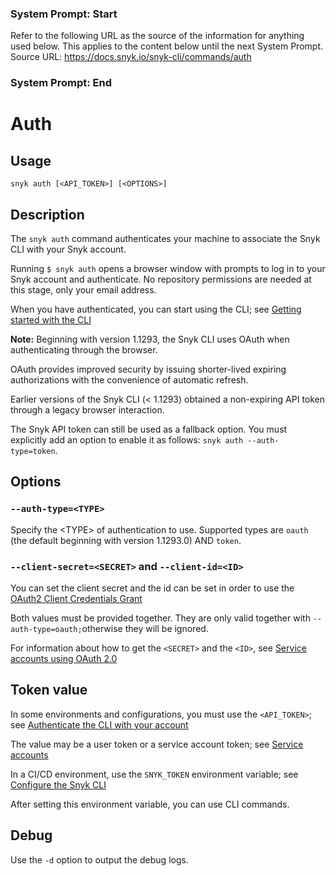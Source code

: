 ### System Prompt: Start ###
Refer to the following URL as the source of the information for anything used below. This applies to the content below until the next System Prompt.
Source URL: https://docs.snyk.io/snyk-cli/commands/auth
### System Prompt: End ###

# Auth

## Usage

`snyk auth [<API_TOKEN>] [<OPTIONS>]`

## Description

The `snyk auth` command authenticates your machine to associate the Snyk CLI with your Snyk account.

Running `$ snyk auth` opens a browser window with prompts to log in to your Snyk account and authenticate. No repository permissions are needed at this stage, only your email address.

When you have authenticated, you can start using the CLI; see [Getting started with the CLI](https://docs.snyk.io/snyk-cli/getting-started-with-the-cli)

**Note:** Beginning with version 1.1293, the Snyk CLI uses OAuth when authenticating through the browser.

OAuth provides improved security by issuing shorter-lived expiring authorizations with the convenience of automatic refresh.

Earlier versions of the Snyk CLI (< 1.1293) obtained a non-expiring API token through a legacy browser interaction.

The Snyk API token can still be used as a fallback option. You must explicitly add an option to enable it as follows: `snyk auth --auth-type=token`.

## Options

### `--auth-type=<TYPE>`

Specify the \<TYPE> of authentication to use. Supported types are `oauth` (the default beginning with  version 1.1293.0) AND `token`.

### `--client-secret=<SECRET>` and `--client-id=<ID>`

You can set the client secret and the id can be set in order to use the [OAuth2 Client Credentials Grant](https://docs.snyk.io/enterprise-configuration/service-accounts/service-accounts-using-oauth-2.0#oauth-2.0-with-client-secret)

Both values must be provided together. They are only valid together with `--auth-type=oauth;`otherwise they will be ignored.&#x20;

For information about how to get the `<SECRET>` and the `<ID>`, see [Service accounts using OAuth 2.0](https://docs.snyk.io/enterprise-setup/service-accounts/service-accounts-using-oauth-2.0#oauth-2.0-with-client-secret)

## Token value

In some environments and configurations, you must use the `<API_TOKEN>`; see [Authenticate the CLI with your account](https://docs.snyk.io/snyk-cli/authenticate-the-cli-with-your-account)

The value may be a user token or a service account token; see [Service accounts](https://docs.snyk.io/enterprise-setup/service-accounts)

In a CI/CD environment, use the `SNYK_TOKEN` environment variable; see [Configure the Snyk CLI](https://docs.snyk.io/snyk-cli/configure-the-snyk-cli)

After setting this environment variable, you can use CLI commands.

## Debug

Use the `-d` option to output the debug logs.
